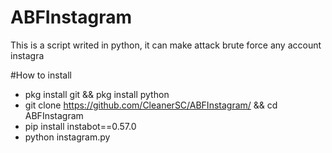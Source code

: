 # ABFInstagram
This is a script writed in python, it can make attack brute force any account instagra

#How to install
* pkg install git && pkg install python
* git clone https://github.com/CleanerSC/ABFInstagram/ && cd ABFInstagram 
* pip install instabot==0.57.0
* python instagram.py
